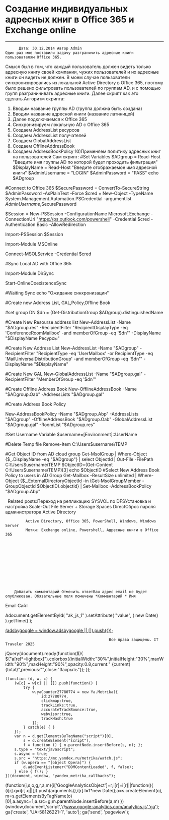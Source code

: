 #                 	Создание индивидуальных адресных книг в Office 365 и Exchange online                	  
***            ***

			
            
		
    
	
    	  Дата: 30.12.2014 Автор Admin  
	Один раз мне поставили задачу разграничить адресные книги пользователям Office 365.
Смысл был в том, что каждый пользователь должен видеть только адресную книгу своей компании, чужих пользователей и их адресные книги он видеть не должен.
В моем случае пользователи синхронизировались из локальной Active Directory в Office 365, поэтому было решено фильтровать пользователей по группам AD, и с помощью групп разграничивать адресные книги.
Далее скрипт как это сделать.Алгоритм скрипта:
1) Вводим название группы AD (группа должна быть создана)
2) Вводим название адресной книги (название латиницей)
3) Далее подключаемся к Office 365
4) Синхронизируем локальную AD с Office 365
5) Создаем AddressList ресурсов
6) Создаем AddressList получателей
7) Создаем GlobalAddressList
8) Создаем OfflineAddressBook
9) Создаем AddressBookPolicy
10)Применяем политику адресных книг на пользователей
Сам скрипт:
#Set Variables
$ADgroup = Read-Host "Введите имя группы AD по которой будет проходить фильтрация"
$DisplayName = Read-Host "Введите отображаемое имя адресной книги"
$AdminUsername = "LOGIN"
$AdminPassword = "PASS"
echo $ADgroup

#Connect to Office 365
$SecurePassword = ConvertTo-SecureString $AdminPassword -AsPlainText -Force
$cred = New-Object -TypeName System.Management.Automation.PSCredential -argumentlist $AdminUsername,$SecurePassword

$Session = New-PSSession -ConfigurationName Microsoft.Exchange -ConnectionUri "https://ps.outlook.com/powershell" -Credential $cred -Authentication Basic -AllowRedirection

Import-PSSession $Session

Import-Module MSOnline

Connect-MSOLService -Credential $cred

#Sync Local AD with Office 365 

Import-Module DirSync

Start-OnlineCoexistenceSync

#Waiting Sync
echo "Ожидание синхронизации"

#Create new Address List, GAL,Policy,Offline Book

#set group DN
$dn = (Get-DistributionGroup $ADgroup).distinguishedName

#Create New Resourse address list
New-AddressList -Name "$ADgroup.res" -RecipientFilter "RecipientDisplayType -eq 'ConferenceRoomMailbox' -and memberOfGroup -eq '$dn'" -DisplayName "$DisplayName Ресурсы"

#Create New Address List
New-AddressList -Name "$ADgroup" -RecipientFilter "RecipientType -eq 'UserMailbox' -or RecipientType -eq 'MailUniversalDistributionGroup' -and memberOfGroup -eq '$dn'" -DisplayName "$DisplayName"

#Create New GAL
New-GlobalAddressList -Name "$ADgroup.gal" -RecipientFilter "MemberOfGroup -eq '$dn'"

#Create Offline Address Book
New-OfflineAddressBook -Name "$ADgroup.Oab" -AddressLists "$ADgroup.gal"

#Create Address Book Policy

New-AddressBookPolicy -Name "$ADgroup.Abp" -AddressLists "$ADgroup" -OfflineAddressBook "$ADgroup.Oab" -GlobalAddressList "$ADgroup.gal" -RoomList "$ADgroup.res"

#Set Username Variable
$username=[Environment]::UserName

#Delete Temp file
Remove-Item C:\Users$username\TEMP

#Get Object ID from AD cloud group
Get-MsolGroup | Where-Object {$_.DisplayName -eq "$ADgroup"} | select ObjectId | Out-File -FilePath C:\Users$username\TEMP
$ObjectID=(Get-Content C:\Users$username\TEMP)[3]
echo $ObjectID
#Select New Address Book Policy to users in AD Group
Get-Mailbox -ResultSize unlimited | Where-Object {$_.ExternalDirectoryObjectId -in (Get-MsolGroupMember -GroupObjectId $ObjectID).objectid} | Set-Mailbox -AddressBookPolicy "$ADgroup.Abp"

&nbsp;
Related posts:Переход на репликацию SYSVOL по DFSУстановка и настройка Scale-Out File Server + Storage Spaces DirectСброс пароля администратора Active Directory
        
             Active Directory, Office 365, PowerShell, Windows, Windows Server 
             Метки: Exchange online, Powershell, Адресные книги в Office 365  
        
            
        
    
                        
                    
                    
                
        
                
	
		
		Добавить комментарий Отменить ответВаш адрес email не будет опубликован. Обязательные поля помечены *Комментарий * Имя 
Email 
Сайт 
 
&#916;document.getElementById( "ak_js_1" ).setAttribute( "value", ( new Date() ).getTime() );	
	
<ins class="adsbygoogle"
     style="display:block"
     data-ad-client="ca-pub-1890562251101921"
     data-ad-slot="9117958896"
     data-ad-format="auto">
(adsbygoogle = window.adsbygoogle || []).push({});
			
        
        
		
        
           
    
    
  
	
    
		
        
             
			
                
                    
                                                  Все права защищены. IT Traveler 2025 
                         
                        
																														                    
                    
				
                
                
    
			
		                            
	
	
                
                
			
                
		
        
	
    
jQuery(document).ready(function($){
  $("a[rel*=lightbox]").colorbox({initialWidth:"30%",initialHeight:"30%",maxWidth:"90%",maxHeight:"90%",opacity:0.8,current:" {current}  {total}",previous:"",close:"Закрыть"});
});
  
    (function (d, w, c) {
        (w[c] = w[c] || []).push(function() {
            try {
                w.yaCounter27780774 = new Ya.Metrika({
                    id:27780774,
                    clickmap:true,
                    trackLinks:true,
                    accurateTrackBounce:true,
                    webvisor:true,
                    trackHash:true
                });
            } catch(e) { }
        });
        var n = d.getElementsByTagName("script")[0],
            s = d.createElement("script"),
            f = function () { n.parentNode.insertBefore(s, n); };
        s.type = "text/javascript";
        s.async = true;
        s.src = "https://mc.yandex.ru/metrika/watch.js";
        if (w.opera == "[object Opera]") {
            d.addEventListener("DOMContentLoaded", f, false);
        } else { f(); }
    })(document, window, "yandex_metrika_callbacks");
  (function(i,s,o,g,r,a,m){i['GoogleAnalyticsObject']=r;i[r]=i[r]||function(){
  (i[r].q=i[r].q||[]).push(arguments)},i[r].l=1*new Date();a=s.createElement(o),
  m=s.getElementsByTagName(o)[0];a.async=1;a.src=g;m.parentNode.insertBefore(a,m)
  })(window,document,'script','//www.google-analytics.com/analytics.js','ga');
  ga('create', 'UA-58126221-1', 'auto');
  ga('send', 'pageview');
